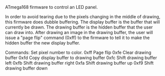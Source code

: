 
ATmega168 firmware to control an LED panel.

In order to avoid tearing due to the pixels changing in the middle of
drawing, this firmware does dubble buffering.  The display buffer is
the buffer that will currently be drawn.  The drawing buffer is the
hidden buffer that the user can draw into.  After drawing an image
in the drawing buffer, the user will issue a "page flip" command (0xff)
to the firmware to tell it to make the hidden buffer the new display
buffer.

Commands:
<HIBYTE> <LOWBYTE> <COLOR>     Set pixel number to color.
0xff                           Page flip
0xfe                           Clear drawing buffer
0xfd                           Copy display buffer to drawing buffer
0xfc                           Shift drawing buffer left 
0xfb                           Shift drawing buffer right 
0xfa                           Shift drawing buffer up 
0xf9                           Shift drawing buffer down 


